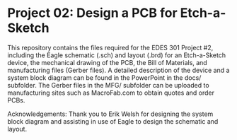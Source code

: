 # Project 02: Design a PCB for Etch-a-Sketch

This repository contains the files required for the EDES 301 Project #2, including the Eagle schematic (.sch) and layout (.brd) for an Etch-a-Sketch device, the mechanical drawing of the PCB, the Bill of Materials, and manufacturing files (Gerber files). 
A detailed description of the device and a system block diagram can be found in the PowerPoint in the docs/ subfolder. The Gerber files in the MFG/ subfolder can be uploaded to manufacturing sites such as MacroFab.com to obtain quotes and order PCBs.

Acknowledgements: Thank you to Erik Welsh for designing the system block diagram and assisting in use of Eagle to design the schematic and layout.
